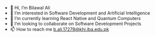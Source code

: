 - 👋 Hi, I’m Bilawal Ali
- 👀 I’m interested in Software Development and Artificial Intelligence
- 🌱 I’m currently learning React Native and Quantum Computers 
- 💞️ I’m looking to collaborate on Software Development Projects
- 📫 How to reach me b.ali.17278@khi.iba.edu.pk
<!---
marxbilal/marxbilal is a ✨ special ✨ repository because its `README.md` (this file) appears on your GitHub profile.
You can click the Preview link to take a look at your changes.
--->
